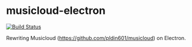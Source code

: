 # musicloud-electron

[![Build Status](https://travis-ci.org/pldin601/musicloud-electron.svg?branch=master)](https://travis-ci.org/pldin601/musicloud-electron)

Rewriting Musicloud (https://github.com/pldin601/musicloud) on Electron.
